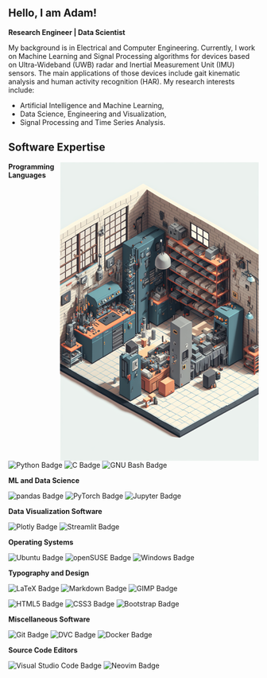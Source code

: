## Hello, I am Adam!

**Research Engineer | Data Scientist**

My background is in Electrical and Computer Engineering. Currently, I work on Machine Learning and Signal Processing algorithms for devices based on Ultra-Wideband (UWB) radar and Inertial Measurement Unit (IMU) sensors. The main applications of those devices include gait kinematic analysis and human activity recognition (HAR). My research interests include:

* Artificial Intelligence and Machine Learning,
* Data Science, Engineering and Visualization,
* Signal Processing and Time Series Analysis.

## Software Expertise

<img align="right" width="400" src="assets/workshop.png">

**Programming Languages**

![Python Badge](https://img.shields.io/badge/Python-3776AB?logo=python&logoColor=fff&style=flat)
![C Badge](https://img.shields.io/badge/C-A8B9CC?logo=c&logoColor=fff&style=flat-square)
![GNU Bash Badge](https://img.shields.io/badge/GNU%20Bash-4EAA25?logo=gnubash&logoColor=fff&style=flat)


**ML and Data Science**

![pandas Badge](https://img.shields.io/badge/pandas-150458?logo=pandas&logoColor=fff&style=flat)
![PyTorch Badge](https://img.shields.io/badge/PyTorch-EE4C2C?logo=pytorch&logoColor=fff&style=flat-square)
![Jupyter Badge](https://img.shields.io/badge/Jupyter-F37626?logo=jupyter&logoColor=fff&style=flat)

**Data Visualization Software**

![Plotly Badge](https://img.shields.io/badge/Plotly-3F4F75?logo=plotly&logoColor=fff&style=flat)
![Streamlit Badge](https://img.shields.io/badge/Streamlit-FF4B4B?logo=streamlit&logoColor=fff&style=flat)

**Operating Systems**

![Ubuntu Badge](https://img.shields.io/badge/Ubuntu-E95420?logo=ubuntu&logoColor=fff&style=flat)
![openSUSE Badge](https://img.shields.io/badge/openSUSE-73BA25?logo=opensuse&logoColor=fff&style=flat-square)
![Windows Badge](https://img.shields.io/badge/Windows-0078D6?logo=windows&logoColor=fff&style=flat-square)

**Typography and Design**

![LaTeX Badge](https://img.shields.io/badge/LaTeX-008080?logo=latex&logoColor=fff&style=flat)
![Markdown Badge](https://img.shields.io/badge/Markdown-000?logo=markdown&logoColor=fff&style=flat-square)
![GIMP Badge](https://img.shields.io/badge/GIMP-5C5543?logo=gimp&logoColor=fff&style=flat-square)

![HTML5 Badge](https://img.shields.io/badge/HTML5-E34F26?logo=html5&logoColor=fff&style=flat-square)
![CSS3 Badge](https://img.shields.io/badge/CSS3-1572B6?logo=css3&logoColor=fff&style=flat-square)
![Bootstrap Badge](https://img.shields.io/badge/Bootstrap-7952B3?logo=bootstrap&logoColor=fff&style=flat-square)

**Miscellaneous Software**

![Git Badge](https://img.shields.io/badge/Git-F05032?logo=git&logoColor=fff&style=flat)
![DVC Badge](https://img.shields.io/badge/DVC-13ADC7?logo=dvc&logoColor=fff&style=flat-square)
![Docker Badge](https://img.shields.io/badge/Docker-2496ED?logo=docker&logoColor=fff&style=flat-square)

**Source Code Editors**

![Visual Studio Code Badge](https://img.shields.io/badge/Visual%20Studio%20Code-007ACC?logo=visualstudiocode&logoColor=fff&style=flat)
![Neovim Badge](https://img.shields.io/badge/Neovim-57A143?logo=neovim&logoColor=fff&style=flat)
